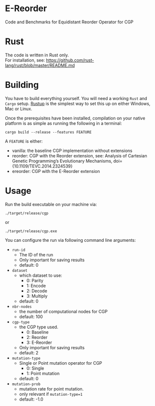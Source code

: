 # E-Reorder
Code and Benchmarks for Equidistant Reorder Operator for CGP

# Rust
The code is written in Rust only.  
For installation, see: https://github.com/rust-lang/rust/blob/master/README.md

# Building
You have to build everything yourself. You will need a working `Rust` and `Cargo` setup. [Rustup](https://rustup.rs/) is the simplest way to set this up on either Windows, Mac or Linux.

Once the prerequisites have been installed, compilation on your native platform is as simple as running the following in a terminal:

```
cargo build --release --features FEATURE
```
A `FEATURE` is either:
- vanilla: the baseline CGP implementation without extensions
- reorder: CGP with the Reorder extension, see: Analysis of Cartesian Genetic Programming’s Evolutionary Mechanisms, doi={10.1109/TEVC.2014.2324539}
- ereorder: CGP with the E-Reorder extension

# Usage
Run the build executable on your machine via:
```
./target/release/cgp
```
or 
```
./target/release/cgp.exe
```
You can configure the run via following command line arguments:
- `run-id`
  - The ID of the run
  - Only important for saving results
  - default: 0
- `dataset`
  - which dataset to use:
    - 0: Parity
    - 1: Encode
    - 2: Decode
    - 3: Multiply
  - default: 0
- `nbr-nodes`
  - the number of computational nodes for CGP
  - default: 100
- `cgp-type`
  - the CGP type used.
    - 0: Baseline
    - 2: Reorder
    - 3: E-Reorder
  - Only important for saving results
  - default: 2
- `mutation-type`
  - Single or Point mutation operator for CGP
    - 0: Single
    - 1: Point mutation
  - default: 0
- `mutation-prob`
  - mutation rate for point mutation.
  - only relevant if `mutation-type=1`
  - default: -1.0 



